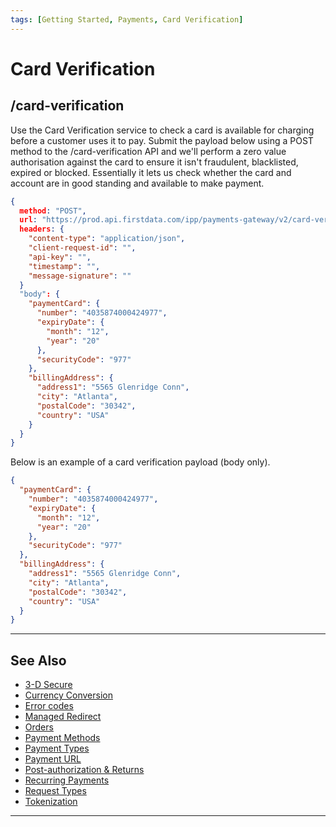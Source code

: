 ```yaml
---
tags: [Getting Started, Payments, Card Verification]
---
```


# Card Verification

## /card-verification 

Use the Card Verification service to check a card is available for charging before a customer uses it to pay. Submit the payload below using a POST method to the /card-verification API and we'll perform a zero value authorisation against the card to ensure it isn't fraudulent, blacklisted, expired or blocked. Essentially it lets us check whether the card and account are in good standing and available to make payment.

```json
{ 
  method: "POST",
  url: "https://prod.api.firstdata.com/ipp/payments-gateway/v2/card-verification",
  headers: {
    "content-type": "application/json",
    "client-request-id": "",
    "api-key": "",
    "timestamp": "",
    "message-signature": ""
  }
  "body": {
    "paymentCard": {
      "number": "4035874000424977",
      "expiryDate": {
        "month": "12", 
        "year": "20"
      },
      "securityCode": "977"
    },
    "billingAddress": {
      "address1": "5565 Glenridge Conn",
      "city": "Atlanta",
      "postalCode": "30342",
      "country": "USA"
    }
  }
}
```

Below is an example of a card verification payload (body only).

```json
{
  "paymentCard": {
    "number": "4035874000424977",
    "expiryDate": {
      "month": "12",
      "year": "20"
    },
    "securityCode": "977"
  },
  "billingAddress": {
    "address1": "5565 Glenridge Conn",
    "city": "Atlanta",
    "postalCode": "30342",
    "country": "USA"
  }
}
```

---

## See Also

- [3-D Secure](?path=docs/english/payments/3-5-3d-secure.md)
- [Currency Conversion](?path=docs/english/payments/3-7-currency-conversion.md)
- [Error codes](?path=docs/english/payments/3-13-error-codes.md)
- [Managed Redirect](?path=docs/english/payments/3-8-managed-redirect.md)
- [Orders](?path=docs/english/payments/3-9-orders.md)
- [Payment Methods](?path=docs/english/payments/3-2-payment-methods.md)
- [Payment Types](?path=docs/english/payments/3-3-payment-types.md)
- [Payment URL](?path=docs/english/payments/3-10-payment-url.md)
- [Post-authorization & Returns](?path=docs/english/payments/3-4-post-auth.md)
- [Recurring Payments](?path=docs/english/payments/3-11-recurring-payments.md)
- [Request Types](?path=docs/english/payments/3-1-request-types.md)
- [Tokenization](?path=docs/english/payments/3-12-tokenisation.md)

---
